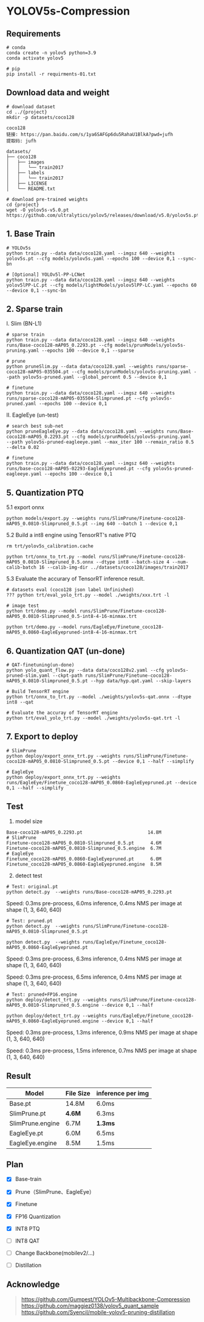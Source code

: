# YOLOV5s-Compression

## Requirements

```shell
# conda
conda create -n yolov5 python=3.9
conda activate yolov5

# pip
pip install -r requirments-01.txt
```

## Download data and weight
```shell
# download dataset
cd ../{project}
mkdir -p datasets/coco128

coco128
链接: https://pan.baidu.com/s/1ya6SAFGp6du5RahaU1BlkA?pwd=jufh
提取码: jufh 

datasets/
├── coco128
│   ├── images
│   │   └── train2017
│   ├── labels
│   │   └── train2017
│   ├── LICENSE
│   └── README.txt

# download pre-trained weights
cd {project}
wget -O yolov5s-v5.0.pt https://github.com/ultralytics/yolov5/releases/download/v5.0/yolov5s.pt
```

## 1. Base Train

```shell
# YOLOv5s
python train.py --data data/coco128.yaml --imgsz 640 --weights yolov5s.pt --cfg models/yolov5s.yaml --epochs 100 --device 0,1 --sync-bn

# [Optional] YOLOv5l-PP-LCNet
python train.py --data data/coco128.yaml --imgsz 640 --weights yolov5lPP-LC.pt --cfg models/lightModels/yolov5lPP-LC.yaml --epochs 60 --device 0,1 --sync-bn
```

## 2. Sparse train

I. Slim (BN-L1)
```shell
# sparse train
python train.py --data data/coco128.yaml --imgsz 640 --weights runs/Base-coco128-mAP05_0.2293.pt --cfg models/prunModels/yolov5s-pruning.yaml --epochs 100 --device 0,1 --sparse

# prune
python pruneSlim.py --data data/coco128.yaml --weights runs/sparse-coco128-mAP05-035504.pt --cfg models/prunModels/yolov5s-pruning.yaml --path yolov5s-pruned.yaml --global_percent 0.5 --device 0,1

# finetune
python train.py --data data/coco128.yaml --imgsz 640 --weights runs/sparse-coco128-mAP05-035504-Slimpruned.pt --cfg yolov5s-pruned.yaml --epochs 100 --device 0,1
```

II. EagleEye (un-test)
```shell
# search best sub-net
python pruneEagleEye.py --data data/coco128.yaml --weights runs/Base-coco128-mAP05_0.2293.pt --cfg models/prunModels/yolov5s-pruning.yaml  --path yolov5s-pruned-eagleeye.yaml --max_iter 100 --remain_ratio 0.5 --delta 0.02

# finetune
python train.py --data data/coco128.yaml --imgsz 640 --weights runs/base-coco128-mAP05-02293-EagleEyepruned.pt --cfg yolov5s-pruned-eagleeye.yaml --epochs 100 --device 0,1
```


## 5. Quantization PTQ

5.1 export onnx
```shell
python models/export.py --weights runs/SlimPrune/Finetune-coco128-mAP05_0.0810-Slimpruned_0.5.pt --img 640 --batch 1 --device 0,1 
```
5.2 Build a int8 engine using TensorRT's native PTQ
```shell
rm trt/yolov5s_calibration.cache

python trt/onnx_to_trt.py --model runs/SlimPrune/Finetune-coco128-mAP05_0.0810-Slimpruned_0.5.onnx --dtype int8 --batch-size 4 --num-calib-batch 16 --calib-img-dir ../datasets/coco128/images/train2017
```
5.3 Evaluate the accurary of TensorRT inference result.
```shell
# datasets eval (coco128 json label Unfinished)
??? python trt/eval_yolo_trt.py --model ./weights/xxx.trt -l

# image test
python trt/demo.py --model runs/SlimPrune/Finetune-coco128-mAP05_0.0810-Slimpruned_0.5-int8-4-16-minmax.trt

python trt/demo.py --model runs/EagleEye/Finetune_coco128-mAP05_0.0860-EagleEyepruned-int8-4-16-minmax.trt
```

## 6. Quantization QAT (un-done)

```shell
# QAT-finetuning(un-done)
python yolo_quant_flow.py --data data/coco128v2.yaml --cfg yolov5s-pruned-slim.yaml --ckpt-path runs/SlimPrune/Finetune-coco128-mAP05_0.0810-Slimpruned_0.5.pt --hyp data/hyp.qat.yaml --skip-layers

# Build TensorRT engine
python trt/onnx_to_trt.py --model ./weights/yolov5s-qat.onnx --dtype int8 --qat

# Evaluate the accuray of TensorRT engine
python trt/eval_yolo_trt.py --model ./weights/yolov5s-qat.trt -l
```

## 7. Export to deploy
```shell
# SlimPrune
python deploy/export_onnx_trt.py --weights runs/SlimPrune/Finetune-coco128-mAP05_0.0810-Slimpruned_0.5.pt --device 0,1 --half --simplify

# EagleEye
python deploy/export_onnx_trt.py --weights runs/EagleEye/Finetune_coco128-mAP05_0.0860-EagleEyepruned.pt --device 0,1 --half --simplify
```

## Test
1. model size
```shell
Base-coco128-mAP05_0.2293.pt                        14.8M
# SlimPrune
Finetune-coco128-mAP05_0.0810-Slimpruned_0.5.pt      4.6M
Finetune-coco128-mAP05_0.0810-Slimpruned_0.5.engine  6.7M
# EagleEye
Finetune_coco128-mAP05_0.0860-EagleEyepruned.pt      6.0M
Finetune_coco128-mAP05_0.0860-EagleEyepruned.engine  8.5M
```
2. detect test
```shell
# Test: original.pt
python detect.py  --weights runs/Base-coco128-mAP05_0.2293.pt
```
Speed: 0.3ms pre-process, 6.0ms inference, 0.4ms NMS per image at shape (1, 3, 640, 640)

```shell
# Test: pruned.pt
python detect.py  --weights runs/SlimPrune/Finetune-coco128-mAP05_0.0810-Slimpruned_0.5.pt

python detect.py  --weights runs/EagleEye/Finetune_coco128-mAP05_0.0860-EagleEyepruned.pt
```
Speed: 0.3ms pre-process, 6.3ms inference, 0.4ms NMS per image at shape (1, 3, 640, 640)

Speed: 0.3ms pre-process, 6.5ms inference, 0.4ms NMS per image at shape (1, 3, 640, 640)

```shell
# Test: pruned+FP16.engine
python deploy/detect_trt.py --weights runs/SlimPrune/Finetune-coco128-mAP05_0.0810-Slimpruned_0.5.engine --device 0,1 --half

python deploy/detect_trt.py --weights runs/EagleEye/Finetune_coco128-mAP05_0.0860-EagleEyepruned.engine --device 0,1 --half
```
Speed: 0.3ms pre-process, 1.3ms inference, 0.9ms NMS per image at shape (1, 3, 640, 640)

Speed: 0.3ms pre-process, 1.5ms inference, 0.7ms NMS per image at shape (1, 3, 640, 640)

## Result

|  Model   | File Size | inference per img |
|  ----  | ---- | ----  |
| Base.pt           | 14.8M | 6.0ms |
| SlimPrune.pt      |  **4.6M** | 6.3ms |
| SlimPrune.engine  |  6.7M | **1.3ms** |
| EagleEye.pt       |  6.0M | 6.5ms |
| EagleEye.engine   |  8.5M | 1.5ms |

## Plan
- [X] Base-train
- [X] Prune（SlimPrune、EagleEye）
- [X] Finetune
- [X] FP16 Quantization
- [X] INT8 PTQ
- [ ] INT8 QAT
- [ ] Change Backbone(mobilev2/...)
- [ ] Distillation


## Acknowledge
> https://github.com/Gumpest/YOLOv5-Multibackbone-Compression
> https://github.com/maggiez0138/yolov5_quant_sample
> https://github.com/Syencil/mobile-yolov5-pruning-distillation
